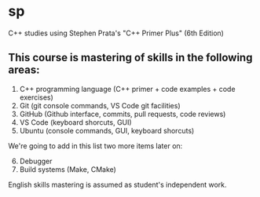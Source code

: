 # sp

C++ studies using Stephen Prata's "C++ Primer Plus" (6th Edition)

## This course is mastering of skills in the following areas:

1) C++ programming language (C++ primer + code examples + code exercises)
2) Git (git console commands, VS Code git facilities)
3) GitHub (Github interface, commits, pull requests, code reviews)
4) VS Code (keyboard shorcuts, GUI)
5) Ubuntu (console commands, GUI, keyboard shorcuts)

We're going to add in this list two more items later on:

6) Debugger
7) Build systems (Make, CMake)

English skills mastering is assumed as student's independent work.
